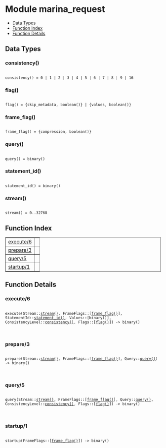 

# Module marina_request #
* [Data Types](#types)
* [Function Index](#index)
* [Function Details](#functions)



<a name="types"></a>

## Data Types ##




### <a name="type-consistency">consistency()</a> ###



<pre><code>
consistency() = 0 | 1 | 2 | 3 | 4 | 5 | 6 | 7 | 8 | 9 | 16
</code></pre>





### <a name="type-flag">flag()</a> ###



<pre><code>
flag() = {skip_metadata, boolean()} | {values, boolean()}
</code></pre>





### <a name="type-frame_flag">frame_flag()</a> ###



<pre><code>
frame_flag() = {compression, boolean()}
</code></pre>





### <a name="type-query">query()</a> ###



<pre><code>
query() = binary()
</code></pre>





### <a name="type-statement_id">statement_id()</a> ###



<pre><code>
statement_id() = binary()
</code></pre>





### <a name="type-stream">stream()</a> ###



<pre><code>
stream() = 0..32768
</code></pre>


<a name="index"></a>

## Function Index ##


<table width="100%" border="1" cellspacing="0" cellpadding="2" summary="function index"><tr><td valign="top"><a href="#execute-6">execute/6</a></td><td></td></tr><tr><td valign="top"><a href="#prepare-3">prepare/3</a></td><td></td></tr><tr><td valign="top"><a href="#query-5">query/5</a></td><td></td></tr><tr><td valign="top"><a href="#startup-1">startup/1</a></td><td></td></tr></table>


<a name="functions"></a>

## Function Details ##

<a name="execute-6"></a>

### execute/6 ###


<pre><code>
execute(Stream::<a href="#type-stream">stream()</a>, FrameFlags::[<a href="#type-frame_flag">frame_flag()</a>], StatementId::<a href="#type-statement_id">statement_id()</a>, Values::[binary()], ConsistencyLevel::<a href="#type-consistency">consistency()</a>, Flags::[<a href="#type-flag">flag()</a>]) -&gt; binary()
</code></pre>
<br />


<a name="prepare-3"></a>

### prepare/3 ###


<pre><code>
prepare(Stream::<a href="#type-stream">stream()</a>, FrameFlags::[<a href="#type-frame_flag">frame_flag()</a>], Query::<a href="#type-query">query()</a>) -&gt; binary()
</code></pre>
<br />


<a name="query-5"></a>

### query/5 ###


<pre><code>
query(Stream::<a href="#type-stream">stream()</a>, FrameFlags::[<a href="#type-frame_flag">frame_flag()</a>], Query::<a href="#type-query">query()</a>, ConsistencyLevel::<a href="#type-consistency">consistency()</a>, Flags::[<a href="#type-flag">flag()</a>]) -&gt; binary()
</code></pre>
<br />


<a name="startup-1"></a>

### startup/1 ###


<pre><code>
startup(FrameFlags::[<a href="#type-frame_flag">frame_flag()</a>]) -&gt; binary()
</code></pre>
<br />


